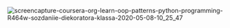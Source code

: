 ![screencapture-coursera-org-learn-oop-patterns-python-programming-R464w-sozdaniie-diekoratora-klassa-2020-05-08-10_25_47](https://user-images.githubusercontent.com/48917675/81431872-c0e89f00-9116-11ea-9cb1-955b87e986ea.png)
